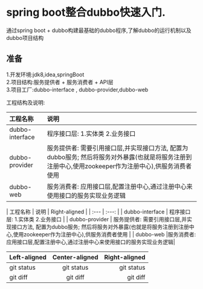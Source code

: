 # spring boot整合dubbo快速入门.
通过spring boot + dubbo构建最基础的dubbo程序,了解dubbo的运行机制以及dubbo项目结构

## 准备
1.开发环境:jdk8,idea,springBoot  
2.项目结构:服务提供者 + 服务消费者 + API层  
3.项目工厂:dubbo-interface , dubbo-provider,dubbo-web  


工程结构及说明:

|     工程名称              |     说明                     |
|  :------                  | :-------                    |
| dubbo-interface | 程序接口层: 1.实体类 2.业务接口 |  
| dubbo-provider  | 服务提供者:  需要引用接口层,并实现接口方法, 配置为dubbo服务;   然后将服务对外暴露(也就是将服务注册到注册中心,使用zookeeper作为注册中心),供服务消费者使用 |
| dubbo-web       | 服务消费者:   应用接口层,配置注册中心,通过注册中心来使用接口的服务实现业务逻辑 | 

| 工程名称 | 说明 | Right-aligned |
| :---         |     :---:      |
| dubbo-interface   | 程序接口层: 1.实体类 2.业务接口     |
| dubbo-provider     | 服务提供者:  需要引用接口层,并实现接口方法, 配置为dubbo服务;  然后将服务对外暴露(也就是将服务注册到注册中心,使用zookeeper作为注册中心),供服务消费者使用       |
|   dubbo-web         |服务消费者:  应用接口层,配置注册中心,通过注册中心来使用接口的服务实现业务逻辑|         


| Left-aligned | Center-aligned | Right-aligned |
| :---         |     :---:      |          ---: |
| git status   | git status     | git status    |
| git diff     | git diff       | git diff      |

